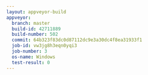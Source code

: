 ```yaml
---
layout: appveyor-build
appveyor:
  branch: master
  build-id: 42711889
  build-number: 502
  commit: 64b323f83dc0d87112dc9e3a30dc4f8ea31933f1
  job-id: vw3jg8h3eqn0yqi3
  job-number: 3
  os-name: Windows
  test-result: 0
---
```

